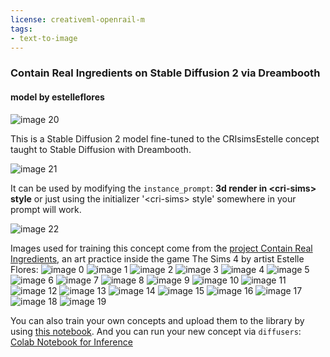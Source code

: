 ```yaml
---
license: creativeml-openrail-m
tags:
- text-to-image
---
```

### Contain Real Ingredients on Stable Diffusion 2 via Dreambooth
#### model by estelleflores

![image 20](https://i.ibb.co/6b0ZBtr/1.png)

This is a Stable Diffusion 2 model fine-tuned to the CRIsimsEstelle concept taught to Stable Diffusion with Dreambooth.

![image 21](https://i.ibb.co/7tL6Vs4/59.png)

It can be used by modifying the `instance_prompt`: **3d render in \<cri-sims> style** or just using the initializer \'\<cri-sims> style' somewhere in your prompt will work.

![image 22](https://i.ibb.co/H21FX8Q/37.png)

Images used for training this concept come from the [project Contain Real Ingredients](https://teia.art/estelle), an art practice inside the game The Sims 4 by artist Estelle Flores:
![image 0](https://huggingface.co/sd-dreambooth-library/crisimsestelle/resolve/main/concept_images/13.jpeg)
![image 1](https://huggingface.co/sd-dreambooth-library/crisimsestelle/resolve/main/concept_images/0.jpeg)
![image 2](https://huggingface.co/sd-dreambooth-library/crisimsestelle/resolve/main/concept_images/7.jpeg)
![image 3](https://huggingface.co/sd-dreambooth-library/crisimsestelle/resolve/main/concept_images/11.jpeg)
![image 4](https://huggingface.co/sd-dreambooth-library/crisimsestelle/resolve/main/concept_images/10.jpeg)
![image 5](https://huggingface.co/sd-dreambooth-library/crisimsestelle/resolve/main/concept_images/2.jpeg)
![image 6](https://huggingface.co/sd-dreambooth-library/crisimsestelle/resolve/main/concept_images/8.jpeg)
![image 7](https://huggingface.co/sd-dreambooth-library/crisimsestelle/resolve/main/concept_images/3.jpeg)
![image 8](https://huggingface.co/sd-dreambooth-library/crisimsestelle/resolve/main/concept_images/12.jpeg)
![image 9](https://huggingface.co/sd-dreambooth-library/crisimsestelle/resolve/main/concept_images/4.jpeg)
![image 10](https://huggingface.co/sd-dreambooth-library/crisimsestelle/resolve/main/concept_images/5.jpeg)
![image 11](https://huggingface.co/sd-dreambooth-library/crisimsestelle/resolve/main/concept_images/1.jpeg)
![image 12](https://huggingface.co/sd-dreambooth-library/crisimsestelle/resolve/main/concept_images/14.jpeg)
![image 13](https://huggingface.co/sd-dreambooth-library/crisimsestelle/resolve/main/concept_images/9.jpeg)
![image 14](https://huggingface.co/sd-dreambooth-library/crisimsestelle/resolve/main/concept_images/17.jpeg)
![image 15](https://huggingface.co/sd-dreambooth-library/crisimsestelle/resolve/main/concept_images/16.jpeg)
![image 16](https://huggingface.co/sd-dreambooth-library/crisimsestelle/resolve/main/concept_images/18.jpeg)
![image 17](https://huggingface.co/sd-dreambooth-library/crisimsestelle/resolve/main/concept_images/6.jpeg)
![image 18](https://huggingface.co/sd-dreambooth-library/crisimsestelle/resolve/main/concept_images/15.jpeg)
![image 19](https://huggingface.co/sd-dreambooth-library/crisimsestelle/resolve/main/concept_images/19.jpeg)


You can also train your own concepts and upload them to the library by using [this notebook](https://colab.research.google.com/github/huggingface/notebooks/blob/main/diffusers/sd_dreambooth_training.ipynb).
And you can run your new concept via `diffusers`: [Colab Notebook for Inference](https://colab.research.google.com/github/huggingface/notebooks/blob/main/diffusers/sd_dreambooth_inference.ipynb)